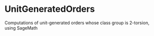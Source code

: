 # UnitGeneratedOrders
Computations of unit-generated orders whose class group is 2-torsion, using SageMath
